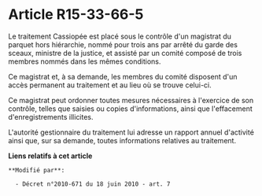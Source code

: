 # Article R15-33-66-5

Le traitement Cassiopée est placé sous le contrôle d'un magistrat du parquet hors hiérarchie, nommé pour trois ans par arrêté
du garde des sceaux, ministre de la justice, et assisté par un comité composé de trois membres nommés dans les mêmes
conditions.

Ce magistrat et, à sa demande, les membres du comité disposent d'un accès permanent au traitement et au lieu où se trouve
celui-ci.

Ce magistrat peut ordonner toutes mesures nécessaires à l'exercice de son contrôle, telles que saisies ou copies
d'informations, ainsi que l'effacement d'enregistrements illicites.

L'autorité gestionnaire du traitement lui adresse un rapport annuel d'activité ainsi que, sur sa demande, toutes informations
relatives au traitement.

**Liens relatifs à cet article**

	**Modifié par**:

	  - Décret n°2010-671 du 18 juin 2010 - art. 7
